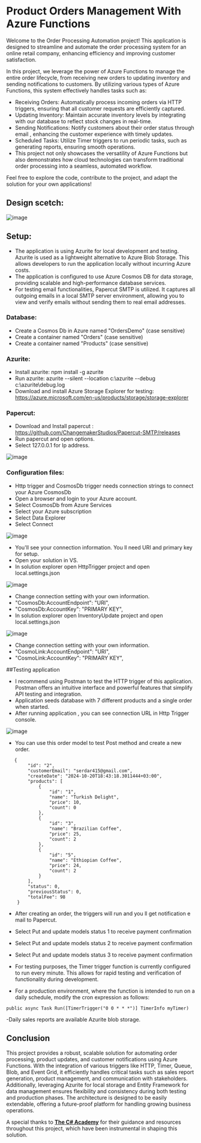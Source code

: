 # Product Orders Management With Azure Functions

Welcome to the Order Processing Automation project! 
This application is designed to streamline and automate the order processing system for an online retail company, enhancing efficiency and improving customer satisfaction.

In this project, we leverage the power of Azure Functions to manage the entire order lifecycle, from receiving new orders to updating inventory and sending notifications to customers. By utilizing various types of Azure Functions, this system effectively handles tasks such as:

- Receiving Orders: Automatically process incoming orders via HTTP triggers, ensuring that all customer requests are efficiently captured.
- Updating Inventory: Maintain accurate inventory levels by integrating with our database to reflect stock changes in real-time.
- Sending Notifications: Notify customers about their order status through email , enhancing the customer experience with timely updates.
- Scheduled Tasks: Utilize Timer triggers to run periodic tasks, such as generating reports, ensuring smooth operations.
- This project not only showcases the versatility of Azure Functions but also demonstrates how cloud technologies can transform traditional order processing into a seamless, automated workflow.

Feel free to explore the code, contribute to the project, and adapt the solution for your own applications!

## Design scetch:

![image](https://github.com/user-attachments/assets/a7fc3554-05c7-4080-a4fa-e53b62714723)




## Setup:

- The application is using Azurite for local development and testing. Azurite is used as a lightweight alternative to Azure Blob Storage. This allows developers to run the application locally without incurring Azure costs.
- The application is configured to use Azure Cosmos DB for data storage, providing scalable and high-performance database services.
- For testing email functionalities, Papercut SMTP is utilized. It captures all outgoing emails in a local SMTP server environment, allowing you to view and verify emails without sending them to real email addresses.
  
### Database:
- Create a Cosmos Db in Azure named "OrdersDemo" (case sensitive)
- Create a container named "Orders" (case sensitive)
- Create a container named "Products" (case sensitive)

### Azurite:
- Install azurite:  npm install -g azurite
- Run azurite:  azurite --silent --location c:\azurite --debug c:\azurite\debug.log
- Download and install Azure Storage Explorer for testing: https://azure.microsoft.com/en-us/products/storage/storage-explorer

### Papercut:
- Download and Install papercut : https://github.com/ChangemakerStudios/Papercut-SMTP/releases
- Run papercut and open options.
- Select 127.0.0.1 for Ip address.
  
![image](https://github.com/user-attachments/assets/63ad1333-66a3-459c-825c-c06252234dd1)


### Configuration files:
- Http trigger and CosmosDb trigger needs connection strings to connect your Azure CosmosDb
- Open a browser and login to your Azure account.
- Select CosmosDb from Azure Services
- Select your Azure subscription
- Select Data Explorer
- Select Connect
  
![image](https://github.com/user-attachments/assets/dc1f28ae-3382-4925-8a8b-bba3aa9ab53a)
- You'll see your connection information. You ll need URI and primary key for setup.
- Open your solution in VS.
- In solution explorer open HttpTrigger project and open local.settings.json
  
![image](https://github.com/user-attachments/assets/01f19485-81e7-4dbe-8d06-9180a5b9bdc5)

- Change connection setting with your own information.
 - "CosmosDb:AccountEndpoint": "URI",
 - "CosmosDb:AccountKey": "PRIMARY KEY",
-   In solution explorer open InventoryUpdate project and open local.settings.json
  
![image](https://github.com/user-attachments/assets/a0ea7d3d-ab7b-4185-adfb-8eb46127d0de)

- Change connection setting with your own information.
 - "CosmoLink:AccountEndpoint": "URI",
 - "CosmoLink:AccountKey": "PRIMARY KEY",

##Testing application

- I recommend using Postman to test the HTTP trigger of this application. Postman offers an intuitive interface and powerful features that simplify API testing and integration.
- Application seeds database with 7 different products and a single order when started.
- After running application , you can see connection URL in Http Trigger console.

![image](https://github.com/user-attachments/assets/9c7e180c-a72b-47dd-ae4e-f1a44b0a51d7)

- You can use this order model to test Post method and create a new order.
```
   {
        "id": "2",
        "customerEmail": "serdar415@gmail.com",
        "createDate": "2024-10-20T18:43:18.3011444+03:00",
        "products": [
            {
                "id": "1",
                "name": "Turkish Delight",
                "price": 10,
                "count": 0
            },
            {
                "id": "3",
                "name": "Brazilian Coffee",
                "price": 25,
                "count": 2
            },
            {
                "id": "5",
                "name": "Ethiopian Coffee",
                "price": 24,
                "count": 2
            }
        ],
        "status": 0,
        "previousStatus": 0,
        "totalFee": 98
    }
```
- After creating an order, the triggers will run and you ll get notification e mail to Papercut.
- Select Put and update models status  1 to receive payment confirmation
- Select Put and update models status  2 to receive payment confirmation
- Select Put and update models status  3 to receive payment confirmation

-  For testing purposes, the Timer trigger function is currently configured to run every minute. This allows for rapid testing and verification of functionality during development.
-  For a production environment, where the function is intended to run on a daily schedule, modify the cron expression as follows:
```
public async Task Run([TimerTrigger("0 0 * * *")] TimerInfo myTimer)
```

-Daily sales reports are available Azurite blob storage.

## Conclusion

This project provides a robust, scalable solution for automating order processing, product updates, and customer notifications using Azure Functions. With the integration of various triggers like HTTP, Timer, Queue, Blob, and Event Grid, it efficiently handles critical tasks such as sales report generation, product management, and communication with stakeholders. Additionally, leveraging Azurite for local storage and Entity Framework for data management ensures flexibility and consistency during both testing and production phases. The architecture is designed to be easily extendable, offering a future-proof platform for handling growing business operations.

A special thanks to [**The C# Academy**](https://thecsharpacademy.com/) for their guidance and resources throughout this project, which have been instrumental in shaping this solution.









